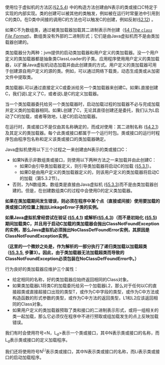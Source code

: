 使用位于虚拟机的方法区([§2.5.4](https://docs.oracle.com/javase/specs/jvms/se12/html/jvms-2.html#jvms-2.5.4)) 中的构造方法创建由N表示的类或接口C特定于实现的内部实现。类的创建可以被其他的类触发，例如被在运行时常量池中引用到C的类D。在D类中间接的调用C的方法也可以触发C的创建，例如反射([§2.12](https://docs.oracle.com/javase/specs/jvms/se12/html/jvms-2.html#jvms-2.12)) 。

如果C不为数组类，通过被类加载器加载其二进制表示所创建（[§4 (*The `class` File Format*](https://docs.oracle.com/javase/specs/jvms/se12/html/jvms-4.html))。数组类没有外部的二进制形式；它们是由Java虚拟机而不是由类加载器创建的。

类加载器分为两种：jvm提供的启动类加载器和用户定义的类加载器。没一个用户定义的类加载器都是抽象类ClassLoader的子类。应用程序使用用户定义的类加载器，以扩展Java虚拟机动态加载并由此创建类的方式。用户定义的类加载器可用于创建源自用户定义的源的类。例如，可以通过网络下载类，动态生成类或从加密文件中提取类。

类加载器L可以通过直接定义C或委派给另一个类加载器来创建C。如果L直接创建C，我们说L定义了C，或者说L是C的定义加载器。

当一个类加载器委托给另一个类加载器时，启动加载过程的加载器不必与完成加载并定义类的加载器相同。如果L创建了C，无论其直径创建还是委托，我们认为L启动了C的加载，或者等效地，L是C的启动加载器。

在运行时，类或接口不是仅由其名称确定的，而成对使用：其二进制名称 ([§4.2.1](https://docs.oracle.com/javase/specs/jvms/se12/html/jvms-4.html#jvms-4.2.1)) 及其定义的类加载器。每个此类或接口都属于一个运行时包。类或接口的运行时程序包由程序包名称和定义该类或接口的类加载器确定。

Java虚拟机使用以下三个过程之一来创建由N表示的类或接口C：

- 如果N表示非数组类或接口，则使用以下两种方法之一来加载并由此创建C：
  - 如果D由引导类加载器定义，则引导类加载器将启动C的加载 ([§5.3.1](https://docs.oracle.com/javase/specs/jvms/se12/html/jvms-5.html#jvms-5.3.1)）。
  - 如果D是由用户定义的类加载器定义的，则该用户定义的类加载器将启动C的加载（第5.3.2节）。
- 否则，为N数组类。数组类是直接由Java虚拟机 ([§5.3.3](https://docs.oracle.com/javase/specs/jvms/se12/html/jvms-5.html#jvms-5.3.3))而不是由类加载器创建的。但是，在创建数组类C的过程中会使用D的定义类加载器。

**如果在类加载期间发生错误，则必须在程序中某个点（直接或间接）使用要加载的类或接口的位置上抛出LinkageError子类的实例。**

**如果Java虚拟机曾经尝试在验证 ([§5.4.1](https://docs.oracle.com/javase/specs/jvms/se12/html/jvms-5.html#jvms-5.4.1)) 或解析([§5.4.3](https://docs.oracle.com/javase/specs/jvms/se12/html/jvms-5.html#jvms-5.4.3))（而不是初始化 ([§5.5](https://docs.oracle.com/javase/specs/jvms/se12/html/jvms-5.html#jvms-5.5))期间加载类C，并且用于启动C加载的类加载器会抛出ClassNotFoundException的实例，那么Java虚拟机必须抛出NoClassDefFoundError实例，其原因是ClassNotFoundException实例。**

**（这里的一个微妙之处是，作为解析的一部分执行了递归类加载以加载超类（[§5.3.5](https://docs.oracle.com/javase/specs/jvms/se12/html/jvms-5.html#jvms-5.3.5), 步骤3）。因此，由于类加载器无法加载超类而导致的ClassNotFoundException必须包装在NoClassDefFoundError中。）**

行为良好的类加载器应维护三个属性：

- 给定相同的名称，好的类加载器应始终返回相同的Class对象。
- 如果类加载器L1将类C的加载委托给另一个加载器L2，那么对于任何以C的直接超类或直接超接口出现的类型T，或作为C中字段的类型，或作为C中方法或构造函数的形式参数的类型，或作为C中方法的返回类型，L1和L2应该返回相同的Class对象。
- 如果用户定义的类加载器预取了类和接口的二进制表示形式，或将一组相关的类一起加载，那么它必须仅在程序中不进行预取或组加载发生的点上反映加载错误。

我们有时会使用符号<N，L<sub>d</sub>>表示一个类或接口，其中N表示类或接口的名称，而L<sub>d</sub>表示类或接口的定义加载程序。

我们还将使用符号N<sup>Li</sup>表示类或接口，其中N表示类或接口的名称，而Li表示类或接口的启动加载程序。


